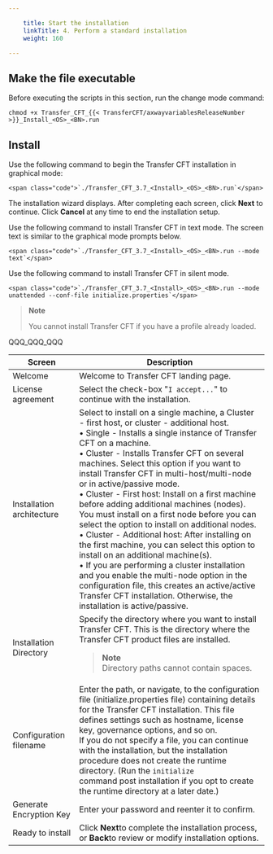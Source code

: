 ```yaml
---

    title: Start the installation
    linkTitle: 4. Perform a standard installation
    weight: 160

---
```

<span id="Make"></span>

## Make the file executable

Before executing the scripts in this section, run the change mode command:

`chmod +x Transfer_CFT_{{< TransferCFT/axwayvariablesReleaseNumber >}}_Install_<OS>_<BN>.run`

## Install

Use the following command to begin the Transfer CFT installation in graphical mode:

```
<span class="code">`./Transfer_CFT_3.7_<Install>_<OS>_<BN>.run`</span>
```

The installation wizard displays. After completing each screen, click **Next** to continue. Click **Cancel** at any time to end the installation setup.

Use the following command to install Transfer CFT in text mode. The screen text is similar to the graphical mode prompts below.

```
<span class="code">`./Transfer_CFT_3.7_<Install>_<OS>_<BN>.run --mode text`</span>
```

Use the following command to install Transfer CFT in silent mode.

```
<span class="code">`./Transfer_CFT_3.7_<Install>_<OS>_<BN>.run --mode unattended --conf-file initialize.properties`</span>
```

> **Note**
>
> You cannot install Transfer CFT if you have a profile already loaded.

QQQ\_QQQ\_QQQ


| Screen  | Description  |
| --- | --- |
| Welcome  | Welcome to Transfer CFT landing page.  |
| License agreement  | Select the check-box "<span ><code>I accept...</code></span>" to continue with the installation.  |
| Installation architecture  | Select to install on a single machine, a Cluster - first host, or cluster - additional host.<br/> • Single - Installs a single instance of Transfer CFT on a machine.<br/> • Cluster - Installs Transfer CFT on several machines. Select this option if you want to install Transfer CFT in multi-host/multi-node or in active/passive mode.<br/> • Cluster - First host: Install on a first machine before adding additional machines (nodes). You must install on a first node before you can select the option to install on additional nodes.<br/> • Cluster - Additional host: After installing on the first machine, you can select this option to install on an additional machine(s).<br/> • If you are performing a cluster installation and you enable the multi-node option in the configuration file, this creates an active/active Transfer CFT installation. Otherwise, the installation is active/passive. |
| Installation Directory  | Specify the directory where you want to install Transfer CFT. This is the directory where the Transfer CFT product files are installed. <blockquote> **Note**<br/> Directory paths cannot contain spaces.<br/> </blockquote>  |
| Configuration filename  | Enter the path, or navigate, to the configuration file (initialize.properties file) containing details for the Transfer CFT installation. This file defines settings such as hostname, license key, governance options, and so on.<br/> If you do not specify a file, you can continue with the installation, but the installation procedure does not create the runtime directory. (Run the <span ><code>initialize </code></span>command post installation if you opt to create the runtime directory at a later date.) |
| Generate Encryption Key  | Enter your password and reenter it to confirm. |
| Ready to install | Click <span >****Next****</span>to complete the installation process, or <span >****Back****</span>to review or modify installation options. |


 
